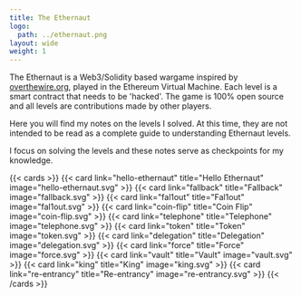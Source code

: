 ```yaml
---
title: The Ethernaut
logo:
  path: ../ethernaut.png
layout: wide
weight: 1
---
```


The Ethernaut is a Web3/Solidity based wargame inspired by [overthewire.org](https://overthewire.org), played in the Ethereum Virtual Machine.
Each level is a smart contract that needs to be 'hacked'.
The game is 100% open source and all levels are contributions made by other players.

Here you will find my notes on the levels I solved. At this time, they are not intended to be read as a complete guide to understanding Ethernaut levels.

I focus on solving the levels and these notes serve as checkpoints for my knowledge.

{{< cards >}}
{{< card link="hello-ethernaut" title="Hello Ethernaut" image="hello-ethernaut.svg" >}}
{{< card link="fallback" title="Fallback" image="fallback.svg" >}}
{{< card link="fal1out" title="Fal1out" image="fal1out.svg" >}}
{{< card link="coin-flip" title="Coin Flip" image="coin-flip.svg" >}}
{{< card link="telephone" title="Telephone" image="telephone.svg" >}}
{{< card link="token" title="Token" image="token.svg" >}}
{{< card link="delegation" title="Delegation" image="delegation.svg" >}}
{{< card link="force" title="Force" image="force.svg" >}}
{{< card link="vault" title="Vault" image="vault.svg" >}}
{{< card link="king" title="King" image="king.svg" >}}
{{< card link="re-entrancy" title="Re-entrancy" image="re-entrancy.svg" >}}
{{< /cards >}}
